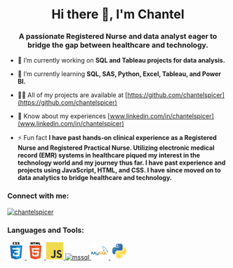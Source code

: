 <h1 align="center">Hi there 👋, I'm Chantel</h1>
<h3 align="center">A passionate Registered Nurse and data analyst eager to bridge the gap between healthcare and technology.</h3>

- 🔭 I’m currently working on **SQL and Tableau projects for data analysis.**

- 🌱 I’m currently learning **SQL, SAS, Python, Excel, Tableau, and Power BI.**

- 👨‍💻 All of my projects are available at [https://github.com/chantelspicer](https://github.com/chantelspicer)

- 📄 Know about my experiences [www.linkedin.com/in/chantelspicer](www.linkedin.com/in/chantelspicer)

- ⚡ Fun fact **I have past hands-on clinical experience as a Registered Nurse and Registered Practical Nurse. Utilizing electronic medical record (EMR) systems in healthcare piqued my interest in the technology world and my journey thus far. I have past experience and projects using JavaScript, HTML, and CSS. I have since moved on to data analytics to bridge healthcare and technology.**

<h3 align="left">Connect with me:</h3>
<p align="left">
<a href="https://linkedin.com/in/chantelspicer" target="blank"><img align="center" src="https://raw.githubusercontent.com/rahuldkjain/github-profile-readme-generator/master/src/images/icons/Social/linked-in-alt.svg" alt="chantelspicer" height="30" width="40" /></a>
</p>

<h3 align="left">Languages and Tools:</h3>
<p align="left"> <a href="https://www.w3schools.com/css/" target="_blank" rel="noreferrer"> <img src="https://raw.githubusercontent.com/devicons/devicon/master/icons/css3/css3-original-wordmark.svg" alt="css3" width="40" height="40"/> </a> <a href="https://www.w3.org/html/" target="_blank" rel="noreferrer"> <img src="https://raw.githubusercontent.com/devicons/devicon/master/icons/html5/html5-original-wordmark.svg" alt="html5" width="40" height="40"/> </a> <a href="https://developer.mozilla.org/en-US/docs/Web/JavaScript" target="_blank" rel="noreferrer"> <img src="https://raw.githubusercontent.com/devicons/devicon/master/icons/javascript/javascript-original.svg" alt="javascript" width="40" height="40"/> </a> <a href="https://www.microsoft.com/en-us/sql-server" target="_blank" rel="noreferrer"> <img src="https://www.svgrepo.com/show/303229/microsoft-sql-server-logo.svg" alt="mssql" width="40" height="40"/> </a> <a href="https://www.mysql.com/" target="_blank" rel="noreferrer"> <img src="https://raw.githubusercontent.com/devicons/devicon/master/icons/mysql/mysql-original-wordmark.svg" alt="mysql" width="40" height="40"/> </a> <a href="https://www.python.org" target="_blank" rel="noreferrer"> <img src="https://raw.githubusercontent.com/devicons/devicon/master/icons/python/python-original.svg" alt="python" width="40" height="40"/> </a> </p>
